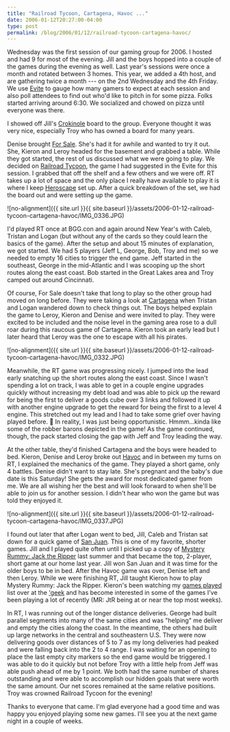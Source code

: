 ```yaml
---
title: "Railroad Tycoon, Cartagena, Havoc ..."
date: 2006-01-12T20:27:00-04:00
type: post
permalink: /blog/2006/01/12/railroad-tycoon-cartagena-havoc/
---
```

Wednesday was the first session of our gaming group for 2006. I hosted and had 9 for most of the evening. Jill and the boys hopped into a couple of the games during the evening as well. Last year's sessions were once a month and rotated between 3 homes. This year, we added a 4th host, and are gathering twice a month --- on the 2nd Wednesday and the 4th Friday. We use [Evite](https://www.evite.com/) to gauge how many gamers to expect at each session and also poll attendees to find out who'd like to pitch in for some pizza. Folks started arriving around 6:30. We socialized and chowed on pizza until everyone was there.

I showed off Jill's [Crokinole](https://www.boardgamegeek.com/game/521) board to the group. Everyone thought it was very nice, especially Troy who has owned a board for many years.

Denise brought [For Sale](https://www.boardgamegeek.com/game/172). She's had it for awhile and wanted to try it out. She, Kieron and Leroy headed for the basement and grabbed a table. While they got started, the rest of us discussed what we were going to play. We decided on [Railroad Tycoon](https://www.boardgamegeek.com/game/17133), the game I had suggested in the Evite for this session. I grabbed that off the shelf and a few others and we were off. RT takes up a lot of space and the only place I really have available to play it is where I keep [Heroscape](https://www.boardgamegeek.com/game/11170) set up. After a quick breakdown of the set, we had the board out and were setting up the game.

![no-alignment]({{ site.url }}{{ site.baseurl }}/assets/2006-01-12-railroad-tycoon-cartagena-havoc/IMG_0336.JPG)

I'd played RT once at BGG.con and again around New Year's with Caleb, Tristan and Logan (but without any of the cards so they could learn the basics of the game). After the setup and about 15 minutes of explanation, we got started. We had 5 players (Jeff L, George, Bob, Troy and me) so we needed to empty 16 cities to trigger the end game. Jeff started in the southeast, George in the mid-Atlantic and I was scooping up the short routes along the east coast. Bob started in the Great Lakes area and Troy camped out around Cincinnati.

Of course, For Sale doesn't take that long to play so the other group had moved on long before. They were taking a look at [Cartagena](https://www.boardgamegeek.com/game/826) when Tristan and Logan wandered down to check things out. The boys helped explain the game to Leroy, Kieron and Denise and were invited to play. They were excited to be included and the noise level in the gaming area rose to a dull roar during this raucous game of Cartagena. Kieron took an early lead but I later heard that Leroy was the one to escape with all his pirates.

![no-alignment]({{ site.url }}{{ site.baseurl }}/assets/2006-01-12-railroad-tycoon-cartagena-havoc/IMG_0332.JPG)

Meanwhile, the RT game was progressing nicely. I jumped into the lead early snatching up the short routes along the east coast. Since I wasn't spending a lot on track, I was able to get in a couple engine upgrades quickly without increasing my debt load and was able to pick up the reward for being the first to deliver a goods cube over 3 links and followed it up with another engine upgrade to get the reward for being the first to a level 4 engine. This stretched out my lead and I had to take some grief over having played before. 🙂 In reality, I was just being opportunistic. Hmmm...kinda like some of the robber barons depicted in the game! As the game continued, though, the pack started closing the gap with Jeff and Troy leading the way.

At the other table, they'd finished Cartagena and the boys were headed to bed. Kieron, Denise and Leroy broke out [Havoc](https://www.boardgamegeek.com/game/19363) and in between my turns on RT, I explained the mechanics of the game. They played a short game, only 4 battles. Denise didn't want to stay late. She's pregnant and the baby's due date is this Saturday! She gets the award for most dedicated gamer from me. We are all wishing her the best and will look forward to when she'll be able to join us for another session. I didn't hear who won the game but was told they enjoyed it.

![no-alignment]({{ site.url }}{{ site.baseurl }}/assets/2006-01-12-railroad-tycoon-cartagena-havoc/IMG_0337.JPG)

I found out later that after Logan went to bed, Jill, Caleb and Tristan sat down for a quick game of [San Juan](https://www.boardgamegeek.com/game/8217). This is one of my favorite, shorter games. Jill and I played quite often until I picked up a copy of [Mystery Rummy: Jack the Ripper](https://www.boardgamegeek.com/game/106) last summer and that became the top, 2-player, short game at our home last year. Jill won San Juan and it was time for the older boys to be in bed. After the Havoc game was over, Denise left and then Leroy. While we were finishing RT, Jill taught Kieron how to play Mystery Rummy: Jack the Ripper. Kieron's been watching my [games played](https://www.boardgamegeek.com/plays/bydate/user/ginn5j/start/2006-01-01/end/2006-01-31) list over at the ['geek](https://www.boardgamegeek.com/) and has become interested in some of the games I've been playing a lot of recently (MR: JtR being at or near the top most weeks).

In RT, I was running out of the longer distance deliveries. George had built parallel segments into many of the same cities and was "helping" me deliver and empty the cities along the coast. In the meantime, the others had built up large networks in the central and southeastern U.S. They were now delivering goods over distances of 5 to 7 as my long deliveries had peaked and were falling back into the 2 to 4 range. I was waiting for an opening to place the last empty city markers so the end game would be triggered. I was able to do it quickly but not before Troy with a little help from Jeff was able push ahead of me by 1 point. We both had the same number of shares outstanding and were able to accomplish our hidden goals that were worth the same amount. Our net scores remained at the same relative positions. Troy was crowned Railroad Tycoon for the evening!

Thanks to everyone that came. I'm glad everyone had a good time and was happy you enjoyed playing some new games. I'll see you at the next game night in a couple of weeks.
